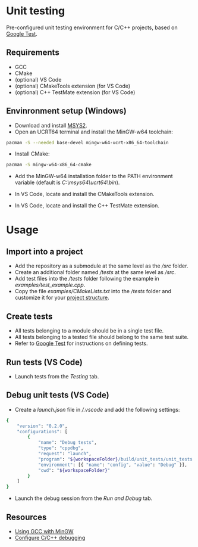# Unit testing
Pre-configured unit testing environment for C/C++ projects, based on [Google Test](https://google.github.io/googletest/).

## Requirements
* GCC
* CMake
* (optional) VS Code
* (optional) CMakeTools extension (for VS Code)
* (optional) C++ TestMate extension (for VS Code)

## Envinronment setup (Windows)
* Download and install [MSYS2](https://www.msys2.org/).
* Open an UCRT64 terminal and install the MinGW-w64 toolchain:
```bash
pacman -S --needed base-devel mingw-w64-ucrt-x86_64-toolchain
```
* Install CMake:
```bash
pacman -S mingw-w64-x86_64-cmake
```
* Add the MinGW-w64 installation folder to the PATH environment variable (default is *C:\msys64\ucrt64\bin*).

* In VS Code, locate and install the CMakeTools extension.
* In VS Code, locate and install the C++ TestMate extension.

# Usage
## Import into a project
* Add the repository as a submodule at the same level as the */src* folder.
* Create an additional folder named */tests* at the same level as */src*.
* Add test files into the */tests* folder following the example in *examples/test_example.cpp*.
* Copy the file *examples/CMakeLists.txt* into the */tests* folder and customize it for your [project structure](examples/README.md).

## Create tests
* All tests belonging to a module should be in a single test file.
* All tests belonging to a tested file should belong to the same test suite.
* Refer to [Google Test](https://google.github.io/googletest/) for instructions on defining tests.

## Run tests (VS Code)
* Launch tests from the *Testing* tab.

## Debug unit tests (VS Code)
* Create a *launch.json* file in */.vscode* and add the following settings:
```bash
{
    "version": "0.2.0",
    "configurations": [
        {
            "name": "Debug tests",
            "type": "cppdbg",
            "request": "launch",
            "program": "${workspaceFolder}/build/unit_tests/unit_tests.exe",
            "environment": [{ "name": "config", "value": "Debug" }],
            "cwd": "${workspaceFolder}"
        }
    ]
}
```
* Launch the debug session from the *Run and Debug* tab.

## Resources

* [Using GCC with MinGW](https://code.visualstudio.com/docs/cpp/config-mingw)
* [Configure C/C++ debugging](https://code.visualstudio.com/docs/cpp/launch-json-reference)
